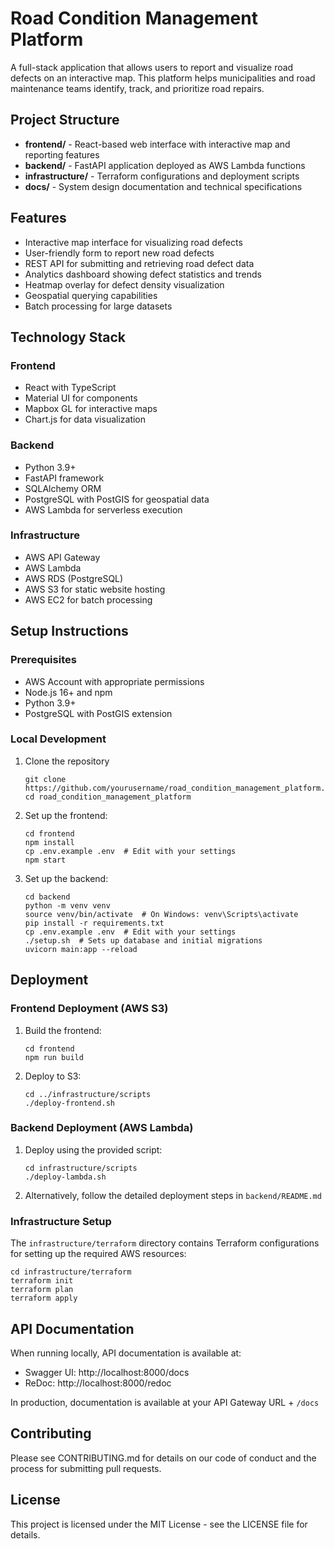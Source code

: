 # Road Condition Management Platform

A full-stack application that allows users to report and visualize road defects on an interactive map. This platform helps municipalities and road maintenance teams identify, track, and prioritize road repairs.

## Project Structure

- **frontend/** - React-based web interface with interactive map and reporting features
- **backend/** - FastAPI application deployed as AWS Lambda functions
- **infrastructure/** - Terraform configurations and deployment scripts
- **docs/** - System design documentation and technical specifications

## Features

- Interactive map interface for visualizing road defects
- User-friendly form to report new road defects
- REST API for submitting and retrieving road defect data
- Analytics dashboard showing defect statistics and trends
- Heatmap overlay for defect density visualization
- Geospatial querying capabilities
- Batch processing for large datasets

## Technology Stack

### Frontend
- React with TypeScript
- Material UI for components
- Mapbox GL for interactive maps
- Chart.js for data visualization

### Backend
- Python 3.9+
- FastAPI framework
- SQLAlchemy ORM
- PostgreSQL with PostGIS for geospatial data
- AWS Lambda for serverless execution

### Infrastructure
- AWS API Gateway
- AWS Lambda
- AWS RDS (PostgreSQL)
- AWS S3 for static website hosting
- AWS EC2 for batch processing

## Setup Instructions

### Prerequisites
- AWS Account with appropriate permissions
- Node.js 16+ and npm
- Python 3.9+
- PostgreSQL with PostGIS extension

### Local Development

1. Clone the repository
   ```
   git clone https://github.com/yourusername/road_condition_management_platform.git
   cd road_condition_management_platform
   ```

2. Set up the frontend:
   ```
   cd frontend
   npm install
   cp .env.example .env  # Edit with your settings
   npm start
   ```

3. Set up the backend:
   ```
   cd backend
   python -m venv venv
   source venv/bin/activate  # On Windows: venv\Scripts\activate
   pip install -r requirements.txt
   cp .env.example .env  # Edit with your settings
   ./setup.sh  # Sets up database and initial migrations
   uvicorn main:app --reload
   ```

## Deployment

### Frontend Deployment (AWS S3)

1. Build the frontend:
   ```
   cd frontend
   npm run build
   ```

2. Deploy to S3:
   ```
   cd ../infrastructure/scripts
   ./deploy-frontend.sh
   ```

### Backend Deployment (AWS Lambda)

1. Deploy using the provided script:
   ```
   cd infrastructure/scripts
   ./deploy-lambda.sh
   ```

2. Alternatively, follow the detailed deployment steps in `backend/README.md`

### Infrastructure Setup

The `infrastructure/terraform` directory contains Terraform configurations for setting up the required AWS resources:

```
cd infrastructure/terraform
terraform init
terraform plan
terraform apply
```

## API Documentation

When running locally, API documentation is available at:
- Swagger UI: http://localhost:8000/docs
- ReDoc: http://localhost:8000/redoc

In production, documentation is available at your API Gateway URL + `/docs`

## Contributing

Please see CONTRIBUTING.md for details on our code of conduct and the process for submitting pull requests.

## License

This project is licensed under the MIT License - see the LICENSE file for details. 